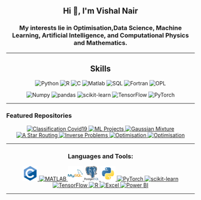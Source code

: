 <h2 align="center">Hi 👋, I'm Vishal Nair</h2>
<h3 align="center">My interests lie in Optimisation,Data Science, Machine Learning, Artificial Intelligence, and Computational Physics and Mathematics.</h3>


---

<h2 align="center">Skills</h2>
<p align="center">
  <img src="https://img.shields.io/badge/Python-%2314354C.svg?style=for-the-badge&logo=python&logoColor=white" alt="Python" height="20"/>
  <img src="https://img.shields.io/badge/R-%23276DC3.svg?style=for-the-badge&logo=r&logoColor=white" alt="R" height="20"/>
  <img src="https://img.shields.io/badge/C-%232c3e50.svg?style=for-the-badge&logo=c&logoColor=white" alt="C" height="20"/>
  <img src="https://img.shields.io/badge/Matlab-%230078D4.svg?style=for-the-badge&logo=mathworks&logoColor=white" alt="Matlab" height="20"/>
  <img src="https://img.shields.io/badge/SQL-%230074D4.svg?style=for-the-badge&logo=sql&logoColor=white" alt="SQL" height="20"/>
  <img src="https://img.shields.io/badge/Fortran-%23424242.svg?style=for-the-badge&logo=fortran&logoColor=white" alt="Fortran" height="20"/>
  <img src="https://img.shields.io/badge/OPL-%23007ACC.svg?style=for-the-badge&logo=ibm&logoColor=white" alt="OPL" height="20"/>
</p>
<p align="center">
  <img src="https://img.shields.io/badge/Numpy-%23013243.svg?style=for-the-badge&logo=numpy&logoColor=white" alt="Numpy" height="20"/>
  <img src="https://img.shields.io/badge/pandas-%23150458.svg?style=for-the-badge&logo=pandas&logoColor=white" alt="pandas" height="20"/>
  <img src="https://img.shields.io/badge/scikit--learn-%23F7931E.svg?style=for-the-badge&logo=scikit-learn&logoColor=white" alt="scikit-learn" height="20"/>
  <img src="https://img.shields.io/badge/TensorFlow-%23FF6F00.svg?style=for-the-badge&logo=tensorflow&logoColor=white" alt="TensorFlow" height="20"/>
  <img src="https://img.shields.io/badge/PyTorch-%23EE4C2C.svg?style=for-the-badge&logo=pytorch&logoColor=white" alt="PyTorch" height="20"/>
</p>

---
### Featured Repositories

<p align="center">

  <a href="https://github.com/VishalNair129/Classification-of-Covid-19-Vaccine-Opinions">
    <img src="https://img.shields.io/badge/Classification_Covid19-Jupyter_Notebook-blue" alt="Classification Covid19" height="35" />
  </a>
  <a href="https://github.com/VishalNair129/ML-Projects">
    <img src="https://img.shields.io/badge/ML_Projects-Jupyter_Notebook-blue" alt="ML Projects" height="35" />
  </a>
  <a href="https://github.com/VishalNair129/Gaussian-Mixture-Models">
    <img src="https://img.shields.io/badge/Gaussian_Mixture-R-blue" alt="Gaussian Mixture" height="35" />
  </a>
  <a href="https://github.com/VishalNair129/A-Star-Algorithm-for-Routing-Problem">
    <img src="https://img.shields.io/badge/A_Star_Algorithm-C-blue" alt="A Star Routing" height="35" />
  </a>
   <a href="https://github.com/VishalNair129/Inverse-Problems-in-Imaging-and-Signal-Processing">
    <img src="https://img.shields.io/badge/Inverse_Problems-MATLAB-blue" alt="Inverse Problems" height="35" />
  </a>
  <a href="https://github.com/VishalNair129/Optimisation">
    <img src="https://img.shields.io/badge/Optimisation-MATLAB-blue" alt="Optimisation" height="35" />
  </a>
   <a href="https://github.com/VishalNair129/Business-Data-Management-Capstone-Project
">
    <img src="https://img.shields.io/badge/Business_Data_Management-Jupyter_Notebook-blue" alt="Optimisation" height="35" />
  </a>
</p>

---
<h3 align="center">Languages and Tools:</h3>
<p align="center">
  <a href="https://www.cprogramming.com/" target="_blank" rel="noreferrer">
    <img src="https://raw.githubusercontent.com/devicons/devicon/master/icons/c/c-original.svg" alt="C" width="40" height="40"/>
  </a>
  <a href="https://www.mathworks.com/" target="_blank" rel="noreferrer">
    <img src="https://upload.wikimedia.org/wikipedia/commons/2/21/Matlab_Logo.png" alt="MATLAB" width="40" height="40"/>
  </a>
  <a href="https://www.mysql.com/" target="_blank" rel="noreferrer">
    <img src="https://raw.githubusercontent.com/devicons/devicon/master/icons/mysql/mysql-original-wordmark.svg" alt="MySQL" width="40" height="40"/>
  </a>
  <a href="https://www.postgresql.org" target="_blank" rel="noreferrer">
    <img src="https://raw.githubusercontent.com/devicons/devicon/master/icons/postgresql/postgresql-original-wordmark.svg" alt="PostgreSQL" width="40" height="40"/>
  </a>
  <a href="https://www.python.org" target="_blank" rel="noreferrer">
    <img src="https://raw.githubusercontent.com/devicons/devicon/master/icons/python/python-original.svg" alt="Python" width="40" height="40"/>
  </a>
  <a href="https://pytorch.org/" target="_blank" rel="noreferrer">
    <img src="https://www.vectorlogo.zone/logos/pytorch/pytorch-icon.svg" alt="PyTorch" width="40" height="40"/>
  </a>
  <a href="https://scikit-learn.org/" target="_blank" rel="noreferrer">
    <img src="https://upload.wikimedia.org/wikipedia/commons/0/05/Scikit_learn_logo_small.svg" alt="scikit-learn" width="40" height="40"/>
  </a>
  <a href="https://www.tensorflow.org" target="_blank" rel="noreferrer">
    <img src="https://www.vectorlogo.zone/logos/tensorflow/tensorflow-icon.svg" alt="TensorFlow" width="40" height="40"/>
  </a>
  <a href="https://www.r-project.org/" target="_blank" rel="noreferrer">
    <img src="https://www.r-project.org/Rlogo.png" alt="R" width="40" height="40"/>
  </a>
  <a href="https://www.microsoft.com/en-us/microsoft-365/excel" target="_blank" rel="noreferrer">
    <img src="https://img.icons8.com/color/452/microsoft-excel-2019--v1.png" alt="Excel" width="40" height="40"/>
  </a>
  <a href="https://powerbi.microsoft.com/" target="_blank" rel="noreferrer">
    <img src="https://upload.wikimedia.org/wikipedia/commons/c/cf/New_Power_BI_Logo.svg" alt="Power BI" width="40" height="40"/>
  </a>
</p>

---

